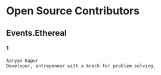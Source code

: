 # Open Source Contributors
## Events.Ethereal
#### 1
```
Aaryan Kapur
Developer, entrepeneur with a knack for problem solving.
```
